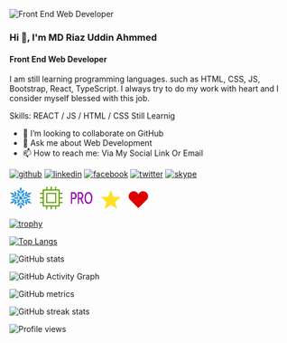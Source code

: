![Front End Web Developer](https://scontent.fdac22-1.fna.fbcdn.net/v/t39.30808-6/310688066_107273378831903_1358994529342391410_n.jpg?_nc_cat=108&ccb=1-7&_nc_sid=e3f864&_nc_ohc=0ugvjxBxAOQAX_jWnkR&_nc_ht=scontent.fdac22-1.fna&oh=00_AT-gFgTKqwkwwAovYvyAmCJw0BrKVmsNdwcIdWzNigcqww&oe=6345D101)
### Hi  👋, I'm MD Riaz Uddin Ahmmed
#### Front End Web Developer


I am still learning programming languages. such as HTML, CSS, JS, Bootstrap, React, TypeScript.
I always try to do my work with heart and I consider myself blessed with this job.

Skills: REACT / JS / HTML / CSS Still Learnig

- 👯 I’m looking to collaborate on GitHub 
- 💬 Ask me about Web Development 
- 📫 How to reach me: Via My Social Link Or Email 


[<img src='https://cdn.jsdelivr.net/npm/simple-icons@3.0.1/icons/github.svg' alt='github' height='40'>](https://github.com/247riaz)  [<img src='https://cdn.jsdelivr.net/npm/simple-icons@3.0.1/icons/linkedin.svg' alt='linkedin' height='40'>](https://www.linkedin.com/in/247riaz/)  [<img src='https://cdn.jsdelivr.net/npm/simple-icons@3.0.1/icons/facebook.svg' alt='facebook' height='40'>](https://www.facebook.com/247riaz)  [<img src='https://cdn.jsdelivr.net/npm/simple-icons@3.0.1/icons/twitter.svg' alt='twitter' height='40'>](https://twitter.com/247riaz)  [<img src='https://cdn.jsdelivr.net/npm/simple-icons@3.0.1/icons/skype.svg' alt='skype' height='40'>](live:.cid.8d73191c79073a3c)  

<a href='https://archiveprogram.github.com/'><img src='https://raw.githubusercontent.com/acervenky/animated-github-badges/master/assets/acbadge.gif' width='40' height='40'></a> <a href='https://docs.github.com/en/developers'><img src='https://raw.githubusercontent.com/acervenky/animated-github-badges/master/assets/devbadge.gif' width='40' height='40'></a> <a href='https://github.com/pricing'><img src='https://raw.githubusercontent.com/acervenky/animated-github-badges/master/assets/pro.gif' width='40' height='40'></a> <a href='https://stars.github.com/'><img src='https://raw.githubusercontent.com/acervenky/animated-github-badges/master/assets/starbadge.gif' width='35' height='35'></a> <a href='https://docs.github.com/en/github/supporting-the-open-source-community-with-github-sponsors'><img src='https://raw.githubusercontent.com/acervenky/animated-github-badges/master/assets/sponsorbadge.gif' width='35' height='35'></a> 

[![trophy](https://github-profile-trophy.vercel.app/?username=247riaz)](https://github.com/ryo-ma/github-profile-trophy)

[![Top Langs](https://github-readme-stats.vercel.app/api/top-langs/?username=247riaz)](https://github.com/anuraghazra/github-readme-stats)

![GitHub stats](https://github-readme-stats.vercel.app/api?username=247riaz&show_icons=true)  

![GitHub Activity Graph](https://activity-graph.herokuapp.com/graph?username=247riaz)  

![GitHub metrics](https://metrics.lecoq.io/247riaz)  

![GitHub streak stats](https://github-readme-streak-stats.herokuapp.com/?user=247riaz)  

![Profile views](https://gpvc.arturio.dev/247riaz)  
